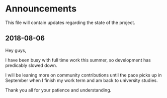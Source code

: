 # Announcements

This file will contain updates regarding the state of the project.

## 2018-08-06

Hey guys,

I have been busy with full time work this summer, so development has predicably slowed down.

I will be leaning more on community contributions until the pace picks up in September when I finish my work term and am back to university studies.
 
Thank you all for your patience and understanding.
